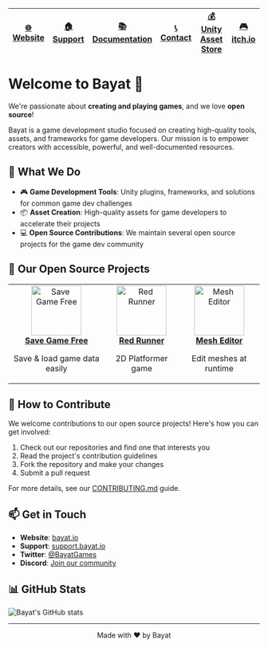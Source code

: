| [🌐 Website](https://bayat.io) | [🏠 Support](https://support.bayat.io) | [📚 Documentation](https://docs.bayat.io) | [📞 Contact](https://bayat.io/contact) | [💰 Unity Asset Store](https://assetstore.unity.com/publishers/26641) | [🎮 itch.io](https://bayat.itch.io) |
|-------------------------------|-------------------------------------------|---------------------------------------|---------------------------------------|----------------------------------------------------------------------|-----------------------------------|

# Welcome to Bayat 👋

We're passionate about **creating and playing games**, and we love **open source**!

Bayat is a game development studio focused on creating high-quality tools, assets, and frameworks for game developers. Our mission is to empower creators with accessible, powerful, and well-documented resources.

## 🚀 What We Do

- 🎮 **Game Development Tools**: Unity plugins, frameworks, and solutions for common game dev challenges
- 📦 **Asset Creation**: High-quality assets for game developers to accelerate their projects
- 💻 **Open Source Contributions**: We maintain several open source projects for the game dev community

## 🌱 Our Open Source Projects

<table>
  <tr>
    <td align="center">
      <a href="https://github.com/BayatGames/SaveGameFree">
        <img src="https://github.com/BayatGames/SaveGameFree/raw/master/Images/Icon.png" width="100px" alt="Save Game Free"/><br>
        <b>Save Game Free</b>
      </a>
      <p>Save & load game data easily</p>
    </td>
    <td align="center">
      <a href="https://github.com/BayatGames/RedRunner">
        <img src="https://github.com/BayatGames/RedRunner/raw/master/Assets/RedRunner/Sprites/Misc/icon.png" width="100px" alt="Red Runner"/><br>
        <b>Red Runner</b>
      </a>
      <p>2D Platformer game</p>
    </td>
    <td align="center">
      <a href="https://github.com/BayatGames/MeshEditor">
        <img src="https://github.com/BayatGames/MeshEditor/raw/master/Images/Icon.png" width="100px" alt="Mesh Editor"/><br>
        <b>Mesh Editor</b>
      </a>
      <p>Edit meshes at runtime</p>
    </td>
  </tr>
</table>

## 🤝 How to Contribute

We welcome contributions to our open source projects! Here's how you can get involved:

1. Check out our repositories and find one that interests you
2. Read the project's contribution guidelines
3. Fork the repository and make your changes
4. Submit a pull request

For more details, see our [CONTRIBUTING.md](https://github.com/BayatGames/.github/blob/main/CONTRIBUTING.md) guide.

## 📫 Get in Touch

- **Website**: [bayat.io](https://bayat.io)
- **Support**: [support.bayat.io](https://support.bayat.io)
- **Twitter**: [@BayatGames](https://twitter.com/BayatGames)
- **Discord**: [Join our community](https://discord.gg/HWMqD7T)

## 📊 GitHub Stats

![Bayat's GitHub stats](https://github-readme-stats.vercel.app/api?username=BayatGames&show_icons=true&theme=radical)

---

<p align="center">Made with ❤️ by Bayat</p>
